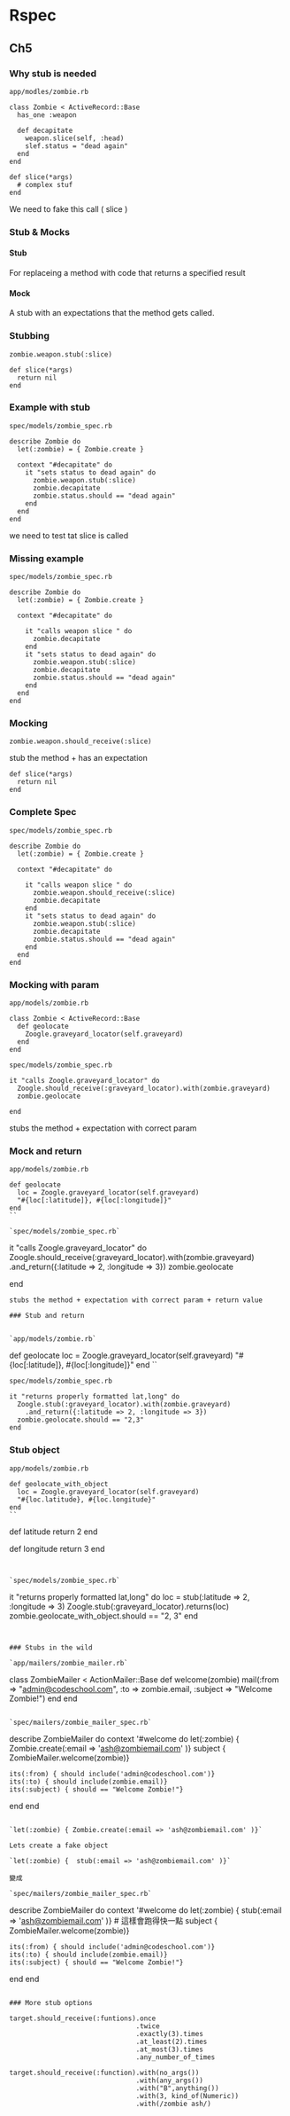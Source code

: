 # Rspec

## Ch5

### Why stub is needed

`app/modles/zombie.rb`

```
class Zombie < ActiveRecord::Base
  has_one :weapon
  
  def decapitate
    weapon.slice(self, :head)
    slef.status = "dead again"
  end
end

```

```
def slice(*args)
  # complex stuf
end
```

We need to fake  this call ( slice )
  
### Stub & Mocks

#### Stub

For replaceing a method with code that returns a specified result

#### Mock

A stub with an expectations that the method gets called.

### Stubbing

`zombie.weapon.stub(:slice)`

```
def slice(*args)
  return nil
end
```

### Example with stub

`spec/models/zombie_spec.rb`

```
describe Zombie do 
  let(:zombie) = { Zombie.create }
  
  context "#decapitate" do
    it "sets status to dead again" do
	  zombie.weapon.stub(:slice)
	  zombie.decapitate
	  zombie.status.should == "dead again"
	end
  end
end
```

we need to test tat slice is called


### Missing example

`spec/models/zombie_spec.rb`

```
describe Zombie do 
  let(:zombie) = { Zombie.create }

  context "#decapitate" do
  
    it "calls weapon slice " do
      zombie.decapitate
    end
    it "sets status to dead again" do
	  zombie.weapon.stub(:slice)
	  zombie.decapitate
	  zombie.status.should == "dead again"
	end
  end
end

```

### Mocking

`zombie.weapon.should_receive(:slice)`

stub the method + has an expectation

```
def slice(*args)
  return nil
end
```

### Complete Spec

`spec/models/zombie_spec.rb`

```
describe Zombie do 
  let(:zombie) = { Zombie.create }

  context "#decapitate" do
  
    it "calls weapon slice " do
      zombie.weapon.should_receive(:slice)
      zombie.decapitate
    end
    it "sets status to dead again" do
	  zombie.weapon.stub(:slice)
	  zombie.decapitate
	  zombie.status.should == "dead again"
	end
  end
end

```

### Mocking with param

`app/models/zombie.rb`

``` 
class Zombie < ActiveRecord::Base
  def geolocate
    Zoogle.graveyard_locator(self.graveyard)
  end
end
````

`spec/models/zombie_spec.rb`

```
it "calls Zoogle.graveyard_locator" do
  Zoogle.should_receive(:graveyard_locator).with(zombie.graveyard)
  zombie.geolocate
  
end
```

stubs the method + expectation with correct param

### Mock and return


`app/models/zombie.rb`

```
def geolocate
  loc = Zoogle.graveyard_locator(self.graveyard)
  "#{loc[:latitude]}, #{loc[:longitude]}"
end
``

`spec/models/zombie_spec.rb`

```
it "calls Zoogle.graveyard_locator" do
  Zoogle.should_receive(:graveyard_locator).with(zombie.graveyard)
    .and_return({:latitude => 2, :longitude => 3})
  zombie.geolocate
  
end
```
stubs the method + expectation with correct param + return value

### Stub and return


`app/models/zombie.rb`

```
def geolocate
  loc = Zoogle.graveyard_locator(self.graveyard)
  "#{loc[:latitude]}, #{loc[:longitude]}"
end
``

`spec/models/zombie_spec.rb`

```
it "returns properly formatted lat,long" do
  Zoogle.stub(:graveyard_locator).with(zombie.graveyard)
    .and_return({:latitude => 2, :longitude => 3})
  zombie.geolocate.should == "2,3"
end
```


### Stub object

`app/models/zombie.rb`

```
def geolocate_with_object
  loc = Zoogle.graveyard_locator(self.graveyard)
  "#{loc.latitude}, #{loc.longitude}"
end
``

```
def latitude
  return 2
end

def longitude
  return 3
end
```


`spec/models/zombie_spec.rb`

```
it "returns properly formatted lat,long" do
  loc = stub(:latitude => 2, :longitude => 3)
  Zoogle.stub(:graveyard_locator).returns(loc)
  zombie.geolocate_with_object.should == "2, 3"
end
```


### Stubs in the wild

`app/mailers/zombie_mailer.rb`

``` 
class ZombieMailer < ActionMailer::Base
  def welcome(zombie)
    mail(:from => "admin@codeschool.com", :to => zombie.email, :subject => "Welcome Zombie!")
  end
end
```

`spec/mailers/zombie_mailer_spec.rb`

```
describe ZombieMailer do
  context '#welcome do 
    let(:zombie) { Zombie.create(:email => 'ash@zombiemail.com' )}
    subject { ZombieMailer.welcome(zombie)}
    
    its(:from) { should include('admin@codeschool.com')}
    its(:to) { should include(zombie.email)}
    its(:subject) { should == "Welcome Zombie!"}
    
  end
end
```

`let(:zombie) { Zombie.create(:email => 'ash@zombiemail.com' )}`

Lets create a fake object

`let(:zombie) {  stub(:email => 'ash@zombiemail.com' )}`

變成

`spec/mailers/zombie_mailer_spec.rb`

```
describe ZombieMailer do
  context '#welcome do 
    let(:zombie) {  stub(:email => 'ash@zombiemail.com' )}
    # 這樣會跑得快一點
    subject { ZombieMailer.welcome(zombie)}
    
    its(:from) { should include('admin@codeschool.com')}
    its(:to) { should include(zombie.email)}
    its(:subject) { should == "Welcome Zombie!"}
    
  end
end
```

### More stub options

target.should_receive(:funtions).once
                                .twice
                                .exactly(3).times
                                .at_least(2).times
                                .at_most(3).times
                                .any_number_of_times
                                 
target.should_receive(:function).with(no_args())
                                .with(any_args())
                                .with("B",anything())
                                .with(3, kind_of(Numeric))                                
                                .with(/zombie ash/)

